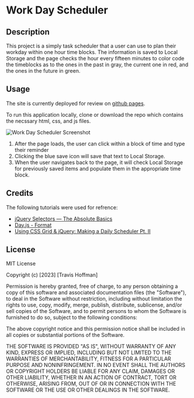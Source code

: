 # Work Day Scheduler

## Description

This project is a simply task scheduler that a user can use to plan their workday within one hour time blocks. The information is saved to Local Storage and the page checks the hour every fifteen minutes to color code the timeblocks as to the ones in the past in gray, the current one in red, and the ones in the future in green. 

## Usage

The site is currently deployed for review on [github pages](https://vulpesviator.github.io/05-work-day-scheduler/). 

To run this application locally, clone or download the repo which contains the necssary html, css, and js files. 

![Work Day Scheduler Screenshot](https://user-images.githubusercontent.com/123843930/235779605-9e26f50a-9923-42b5-b3b8-4891dec4ea1d.gif)

1. After the page loads, the user can click within a block of time and type their reminder
2. Clicking the blue save icon will save that text to Local Storage. 
3. When the user navigates back to the page, it will check Local Storage for previously saved items and populate them in the appropriate time block. 


## Credits

The following tutorials were used for refrence:
- [jQuery Selectors — The Absolute Basics](https://medium.com/@jaeger.rob/jquery-selectors-the-absolute-basics-d781500c722c)
- [Day.js - Format](https://day.js.org/docs/en/display/format)
- [Using CSS Grid & jQuery: Making a Daily Scheduler Pt. II](https://medium.com/@aleks.roslyakov/using-css-grid-jquery-making-a-daily-scheduler-pt-ii-7af7d239a55d)


## License

MIT License

Copyright (c) [2023] [Travis Hoffman]

Permission is hereby granted, free of charge, to any person obtaining a copy
of this software and associated documentation files (the "Software"), to deal
in the Software without restriction, including without limitation the rights
to use, copy, modify, merge, publish, distribute, sublicense, and/or sell
copies of the Software, and to permit persons to whom the Software is
furnished to do so, subject to the following conditions:

The above copyright notice and this permission notice shall be included in all
copies or substantial portions of the Software.

THE SOFTWARE IS PROVIDED "AS IS", WITHOUT WARRANTY OF ANY KIND, EXPRESS OR
IMPLIED, INCLUDING BUT NOT LIMITED TO THE WARRANTIES OF MERCHANTABILITY,
FITNESS FOR A PARTICULAR PURPOSE AND NONINFRINGEMENT. IN NO EVENT SHALL THE
AUTHORS OR COPYRIGHT HOLDERS BE LIABLE FOR ANY CLAIM, DAMAGES OR OTHER
LIABILITY, WHETHER IN AN ACTION OF CONTRACT, TORT OR OTHERWISE, ARISING FROM,
OUT OF OR IN CONNECTION WITH THE SOFTWARE OR THE USE OR OTHER DEALINGS IN THE
SOFTWARE.

